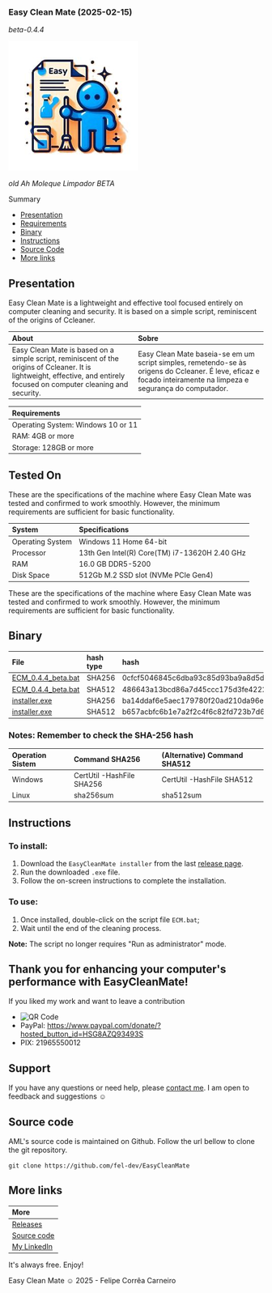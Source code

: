 ### Easy Clean Mate (2025-02-15) 
_beta-0.4.4_

![Logo](./assets/img/logo.png)

_old Ah Moleque Limpador BETA_

Summary
 - [Presentation](#presentation)
 - [Requirements](#requirements)
 - [Binary](#binary)
 - [Instructions](#instructions)
 - [Source Code](#source-code)
 - [More links](#more-links)

## Presentation 

Easy Clean Mate is a lightweight and effective tool focused entirely on computer cleaning and security. It is based on a simple script, reminiscent of the origins of Ccleaner.


| About|Sobre |
| :---|:--- |
| Easy Clean Mate is based on a simple script, reminiscent of the origins of Ccleaner. It is lightweight, effective, and entirely focused on computer cleaning and security. | Easy Clean Mate baseia-se em um script simples, remetendo-se às origens do Ccleaner. É leve, eficaz e focado inteiramente na limpeza e segurança do computador. |


| Requirements | 
| :--- |
| Operating System: Windows 10 or 11 |
| RAM: 4GB or more |
| Storage: 128GB or more |

## Tested On

These are the specifications of the machine where Easy Clean Mate was tested and confirmed to work smoothly. However, the minimum requirements are sufficient for basic functionality.

| System | Specifications |
| :--- | :--- |
| Operating System | Windows 11 Home 64-bit |
| Processor | 13th Gen Intel(R) Core(TM) i7-13620H 2.40 GHz |
| RAM | 16.0 GB DDR5-5200 |
| Disk Space | 512Gb M.2 SSD slot (NVMe PCIe Gen4) |

These are the specifications of the machine where Easy Clean Mate was tested and confirmed to work smoothly. However, the minimum requirements are sufficient for basic functionality.


## Binary

| File | hash type | hash |
| :-- | :-- | :-- |
| [ECM_0.4.4_beta.bat](https://github.com/fel-dev/EasyCleanMate/archive/refs/heads/main.zip)    | SHA256 | 0cfcf5046845c6dba93c85d93ba9a8d5d8740bbacdab37f673141685a5978813 |
| [ECM_0.4.4_beta.bat](https://github.com/fel-dev/EasyCleanMate/archive/refs/heads/main.zip)    | SHA512 | 486643a13bcd86a7d45ccc175d3fe42227bc1845fbc3d103c32233821f3fe21a92fcac696ebae5b3a71f4b60b9617d2862e49574c0b648fe3e06bc83fe6de094 |
| [installer.exe](https://github.com/fel-dev/EasyCleanMate/archive/refs/heads/main.zip)         | SHA256 | ba14ddaf6e5aec179780f20ad210da96e7cdc86c6611e61eadbc14e1048122f7 |
| [installer.exe](https://github.com/fel-dev/EasyCleanMate/archive/refs/heads/main.zip)         | SHA512 |b657acbfc6b1e7a2f2c4f6c82fd723b7d61195b6ccf11ff99f86c519d6d487f1305670684eb67bb3377bc27eb8b8b0d687df618501faeb1f5900093a589a1733 |


### Notes: **Remember to check the SHA-256 hash**
| Operation Sistem | Command SHA256 | (Alternative) Command SHA512 |
| :-- | :-- | :-- |
| Windows | CertUtil -HashFile <file> SHA256| CertUtil -HashFile <file> SHA512 |
| Linux | sha256sum <file> | sha512sum <file> |

## Instructions

### To install:

1. Download the `EasyCleanMate installer` from the last [release page](https://github.com/fel-dev/EasyCleanMate/releases).
2. Run the downloaded `.exe` file.
3. Follow the on-screen instructions to complete the installation.

### To use:

1. Once installed, double-click on the script file `ECM.bat`;
2. Wait until the end of the cleaning process.

**Note:** The script no longer requires "Run as administrator" mode.

## Thank you for enhancing your computer's performance with EasyCleanMate!

If you liked my work and want to leave a contribution
- ![QR Code](assets/img/QR%20Code.png)
- PayPal: https://www.paypal.com/donate/?hosted_button_id=HSG8AZQ93493S 
- PIX: 21965550012

## Support
If you have any questions or need help, please [contact me](https://fel-dev.github.io/Projetos/assets/html/index-en.html#contato). I am open to feedback and suggestions ☺



## Source code
AML's source code is maintained on Github. Follow the url bellow to clone the git repository.

    git clone https://github.com/fel-dev/EasyCleanMate

## More links

| More |
| :--- |
| [Releases](https://github.com/fel-dev/EasyCleanMate/releases)|
| [Source code](https://github.com/fel-dev/EasyCleanMate)  |
| [My LinkedIn](https://www.linkedin.com/in/felipe-carneiro-dev) |

It's always free. Enjoy!

Easy Clean Mate ☺ 2025 - Felipe Corrêa Carneiro
